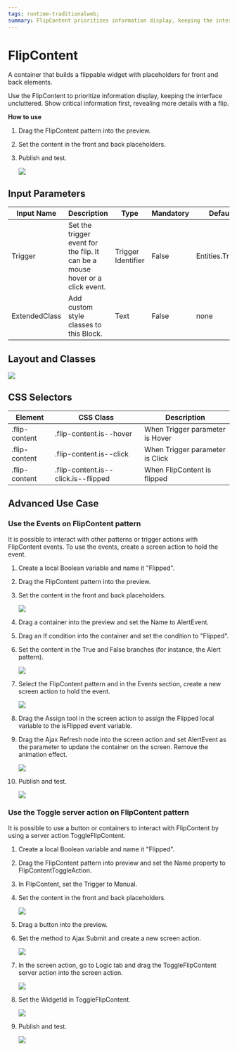 ```yaml
---
tags: runtime-traditionalweb; 
summary: FlipContent prioritizes information display, keeping the interface uncluttered.
---
```


# FlipContent

A container that builds a flippable widget with placeholders for front and back elements.

Use the FlipContent to prioritize information display, keeping the interface uncluttered. Show critical information first, revealing more details with a flip.

**How to use**

1. Drag the FlipContent pattern into the preview.

1. Set the content in the front and back placeholders.

1. Publish and test.

    ![](<images/flipcontent-image-1.gif?width=500>)

## Input Parameters

| **Input Name** |  **Description** |  **Type** | **Mandatory** | **Default Value** |
|---|---|---|---|---|
| Trigger  | Set the trigger event for the flip. It can be a mouse hover or a click event. | Trigger Identifier | False | Entities.Trigger.Hover |
| ExtendedClass  |  Add custom style classes to this Block. |  Text | False | none |

## Layout and Classes

![](<images/flipcontent-image-2.png?width=600>)

## CSS Selectors

| **Element** |  **CSS Class** |  **Description**  |
| --- | --- | --- |
| .flip-content | .flip-content.is--hover |  When Trigger parameter is Hover |
| .flip-content | .flip-content.is--click |  When Trigger parameter is Click |
| .flip-content | .flip-content.is--click.is--flipped |  When FlipContent is flipped |

## Advanced Use Case

### Use the Events on FlipContent pattern

It is possible to interact with other patterns or trigger actions with FlipContent events. To use the events, create a screen action to hold the event.

1. Create a local Boolean variable and name it "Flipped".

1. Drag the FlipContent pattern into the preview.

1. Set the content in the front and back placeholders.

    ![](<images/flipcontent-image-3.png>)

1. Drag a container into the preview and set the Name to AlertEvent.

1. Drag an If condition into the container and set the condition to "Flipped".

1. Set the content in the True and False branches (for instance, the Alert pattern).

    ![](<images/flipcontent-image-4.png>)

1. Select the FlipContent pattern and in the Events section, create a new screen action to hold the event.

    ![](<images/flipcontent-image-5.png>)

1. Drag the Assign tool in the screen action to assign the Flipped local variable to the isFlipped event variable.

1. Drag the Ajax Refresh node into the screen action and set AlertEvent as the parameter to update the container on the screen. Remove the animation effect.

    ![](<images/flipcontent-image-6.png>)

1. Publish and test.

    ![](<images/flipcontent-image-7.gif>)

### Use the Toggle server action on FlipContent pattern

It is possible to use a button or containers to interact with FlipContent by using a server action ToggleFlipContent.

1. Create a local Boolean variable and name it "Flipped".

1. Drag the FlipContent pattern into preview and set the Name property to FlipContentToggleAction.

1. In FlipContent, set the Trigger to Manual.

1. Set the content in the front and back placeholders.

    ![](<images/flipcontent-image-3.png>)

1. Drag a button into the preview.

1. Set the method to Ajax Submit and create a new screen action.

    ![](<images/flipcontent-image-8.png>)

1. In the screen action, go to Logic tab and drag the ToggleFlipContent server action into the screen action.

    ![](<images/flipcontent-image-5.png>)

1. Set the WidgetId in ToggleFlipContent.

    ![](<images/flipcontent-image-9.png>)

1. Publish and test.

    ![](<images/flipcontent-image-10.gif>)
